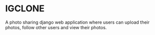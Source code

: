 # IGCLONE
A photo sharing django web application where users can upload their photos,  follow other users and view their photos.
